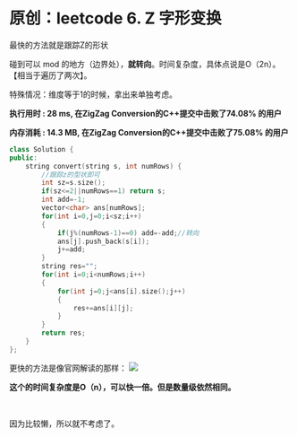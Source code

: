 # 原创：leetcode 6. Z 字形变换

最快的方法就是跟踪Z的形状

碰到可以 mod 的地方（边界处），**就转向**。时间复杂度，具体点说是O（2n）。【相当于遍历了两次】。

特殊情况：维度等于1的时候，拿出来单独考虑。

**执行用时 : 28 ms, 在ZigZag Conversion的C++提交中击败了74.08% 的用户**

**内存消耗 : 14.3 MB, 在ZigZag Conversion的C++提交中击败了75.08% 的用户**
```c++
class Solution {
public:
    string convert(string s, int numRows) {
        //跟踪z的型状即可
        int sz=s.size();
        if(sz<=2||numRows==1) return s;
        int add=-1;
        vector<char> ans[numRows];
        for(int i=0,j=0;i<sz;i++)
        {
            if(j%(numRows-1)==0) add=-add;//转向
            ans[j].push_back(s[i]);
            j+=add;
        }
        string res="";
        for(int i=0;i<numRows;i++)
        {
            for(int j=0;j<ans[i].size();j++)
            {
                res+=ans[i][j];
            }
        }
        return res;
    }
};
```

更快的方法是像官网解读的那样：
![](https://img-blog.csdnimg.cn/20190602220142917.png?x-oss-process=image/watermark,type_ZmFuZ3poZW5naGVpdGk,shadow_10,text_aHR0cHM6Ly9jaGVuemh1by5ibG9nLmNzZG4ubmV0,size_16,color_FFFFFF,t_70)

**这个的时间复杂度是O（n），可以快一倍。但是数量级依然相同。**

 

因为比较懒，所以就不考虑了。
